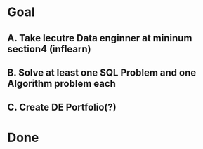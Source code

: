 # Goal
## A. Take lecutre Data enginner at mininum section4 (inflearn) 
## B. Solve at least one SQL Problem and one Algorithm problem each
## C. Create DE Portfolio(?)

# Done
## 
